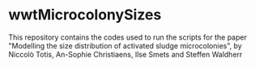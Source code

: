 # wwtMicrocolonySizes
This repository contains the codes used to run the scripts for the paper "Modelling the size distribution of activated sludge microcolonies", by Niccolò Totis, An-Sophie Christiaens, Ilse Smets and Steffen Waldherr
